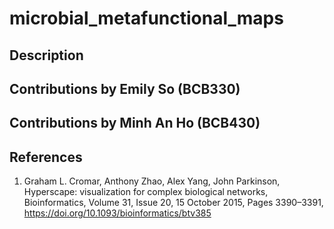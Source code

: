 # microbial_metafunctional_maps

## Description

## Contributions by Emily So (BCB330)

## Contributions by Minh An Ho (BCB430)

## References
1. Graham L. Cromar, Anthony Zhao, Alex Yang, John Parkinson, Hyperscape: visualization for complex biological networks, Bioinformatics, Volume 31, Issue 20, 15 October 2015, Pages 3390–3391, https://doi.org/10.1093/bioinformatics/btv385
